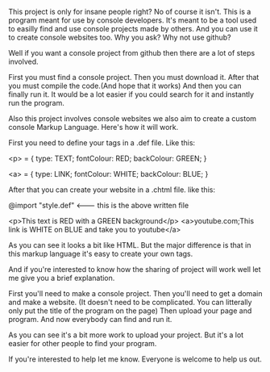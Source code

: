 This project is only for insane people right?
No of course it isn't. This is a program meant for use by console developers.
It's meant to be a tool used to easilly find and use console projects made by others. 
And you can use it to create console websites too.
Why you ask? Why not use github?

Well if you want a console project from github then there are a lot of steps involved.

First you must find a console project.
Then you must download it.
After that you must compile the code.(And hope that it works)
And then you can finally run it.
It would be a lot easier if you could search for it and instantly run the program.

Also this project involves console websites we also aim to create a custom console Markup Language.
Here's how it will work.

First you need to define your tags in a .def file.
Like this:

\<p> = {
  type: TEXT;
  fontColour: RED;
  backColour: GREEN;
}

\<a> = {
  type: LINK;
  fontColour: WHITE;
  backColour: BLUE;
}
  
After that you can create your website in a .chtml file.
like this:

@import "style.def" <--- this is the above written file

\<p>This text is RED with a GREEN background\</p>
\<a>youtube.com;This link is WHITE on BLUE and take you to youtube\</a>

As you can see it looks a bit like HTML. But the major difference is that in this markup language it's easy to create your own tags.

And if you're interested to know how the sharing of project will work well let me give you a brief explanation.

First you'll need to make a console project.
Then you'll need to get a domain and make a website.
(It doesn't need to be complicated. You can litterally only put the title of the program on the page)
Then upload your page and program.
And now everybody can find and run it.

As you can see it's a bit more work to upload your project.
But it's a lot easier for other people to find your program.

If you're interested to help let me know. Everyone is welcome to help us out.
